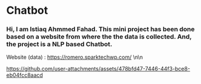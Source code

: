 # Chatbot
### Hi, I am Istiaq Ahmmed Fahad. This mini project has been done based on a website from where the the data is collected. And, the project is a NLP based Chatbot.
Website (data) : https://romero.sparktechwp.com/
\n\n

https://github.com/user-attachments/assets/478bfd47-7446-44f3-bce8-eb04fcc8aacd

